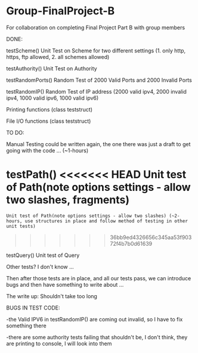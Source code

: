 # Group-FinalProject-B
For collaboration on completing Final Project Part B with group members


DONE: 

testScheme()
    Unit Test on Scheme for two different settings (1. only http, https, ftp allowed, 2. all schemes allowed)

testAuthority()
    Unit Test on Authority 

testRandomPorts()
    Random Test of 2000 Valid Ports and 2000 Invalid Ports

testRandomIP()
    Random Test of IP address (2000 valid ipv4, 2000 invalid ipv4, 1000 valid ipv6, 1000 valid ipv6)

Printing functions (class teststruct) 

File I/O functions (class teststruct)

TO DO:

Manual Testing could be written again, the one there was just a draft to get going with the code ... (~1-hours)

testPath()
<<<<<<< HEAD
    Unit test of Path(note options settings - allow two slashes, fragments)
=======
    Unit test of Path(note options settings - allow two slashes) (~2-hours, use structures in place and follow method of testing in other unit tests)
>>>>>>> 36bb9ed4326656c345aa53f90372f4b7b0d61639

testQuery()
    Unit test of Query

Other tests? I don't know ... 

Then after those tests are in place, and all our tests pass, we can introduce bugs and then have something to write about ... 

The write up: Shouldn't take too long


BUGS IN TEST CODE:

-the Valid IPV6 in testRandomIP() are coming out invalid, so I have to fix something there

-there are some authority tests failing that shouldn't be, I don't think, they are printing to console, I will look into them





